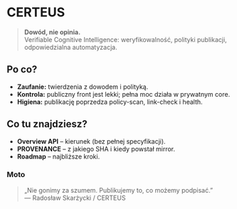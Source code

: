 # CERTEUS

> **Dowód, nie opinia.**  
> Verifiable Cognitive Intelligence: weryfikowalność, polityki publikacji, odpowiedzialna automatyzacja.

## Po co?
- **Zaufanie:** twierdzenia z dowodem i polityką.  
- **Kontrola:** publiczny front jest lekki; pełna moc działa w prywatnym core.  
- **Higiena:** publikację poprzedza policy-scan, link-check i health.

## Co tu znajdziesz?
- **Overview API** – kierunek (bez pełnej specyfikacji).  
- **PROVENANCE** – z jakiego SHA i kiedy powstał mirror.  
- **Roadmap** – najbliższe kroki.

### Moto
> „Nie gonimy za szumem. Publikujemy to, co możemy podpisać.”  
> — Radosław Skarżycki / CERTEUS
